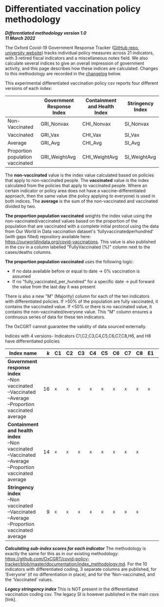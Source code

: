 # Differentiated vaccination policy methodology

***Differentiated methodology version 1.0 <br/>11 March 2022***

The Oxford Covid-19 Government Response Tracker ([GitHub repo](https://github.com/OxCGRT/covid-policy-tracker), [university website](https://www.bsg.ox.ac.uk/covidtracker)) tracks individual policy measures across 21 indicators, with 3 retired fiscal indicators and a miscellaneous notes field. We also calculate several indices to give an overall impression of government activity, and this page describes how these indices are calculated. Changes to this methodology are recorded in the [changelog](#index-methodology-changelog) below.

This experimental differentiated vaccination policy csv reports four different versions of each index:

|  | Government Response Index | Containment and Health Index | Stringency Index | 
| --- | --- | --- | --- | 
| Non-Vaccinated | GRI_Nonvax | CHI_Nonvax | SI_Nonvax | 
| Vaccinated | GRI_Vax | CHI_Vax | SI_Vax | 
| Average | GRI_Avg | CHI_Avg | SI_Avg | 
| Proportion population vaccinated | GRI_WeightAvg | CHI_WeightAvg | SI_WeightAvg | 


The **non-vaccinated** value is the index value calculated based on policies that apply to non-vaccinated people. The **vaccinated** value is the index calculated from the policies that apply to vaccinated people. Where an certain indicator or policy area does not have a vaccine-differentiated approach, then the same value (the policy applying to everyone) is used in both indices. The **average** is the sum of the non-vaccinated and vaccinated divided by two. 

**The proportion population vaccinated**  weights the index value using the non-vaccinated/vaccinated values based on the proportion of the population that are vaccinated with a complete initial protocol using the data from Our World in Data vaccination dataset's 'fullyvaccinatedperhundred' (with gaps filled) repository available here: https://ourworldindata.org/covid-vaccinations. This value is also published in the csv in a column labelled "FullyVaccinated (%)" column next to the cases/deaths columns.

**The proportion population vaccinated** uses the following logic:

  - If no data available before or equal to date -> 0% vaccination is assumed
  - If no "fully_vaccinated_per_hundred" for a specific date -> pull forward the value from the last day it was present

There is also a new "M" (Majority) column for each of the ten indicators with differentiated policies. If >50% of the population are fully vaccinated, it contains the vaccinated value. If <50% or there is no vaccinated value, it contains the non-vaccinated/everyone value. This "M" column ensures a continuous series of data for these ten indicators.

The OxCGRT cannot guarantee the validity of data sourced externally.


Indices with 4 versions- Indicators C1,C2,C3,C4,C5,C6,C7,C8,H6, and H8 have differentiated policies

| Index name | _k_ | **C1** | **C2** | **C3** | **C4** | **C5** | **C6** | **C7** | **C8** | E1 | E2 | E3 | E4 | H1 | H2 | H3 | H4 | H5 | **H6** | H7 | **H8** | M1 |
| --- | ---: | --- | --- | --- | --- | --- | --- | --- | --- | --- | --- | --- | --- | --- | --- | --- | --- | --- | --- |--- |--- |--- |
| **Government response index** <br/>–Non vaccinated<br>–Vaccinated<br>–Average<br>–Proportion vaccinated average | 16 | `x` | `x` | `x` | `x` | `x` | `x` | `x` | `x` | `x` | `x` | | | `x` | `x` | `x` | | | `x` | `x` | `x` | | | |
| **Containment and health index** <br/>–Non vaccinated<br>–Vaccinated<br>–Average<br>–Proportion vaccinated average | 14 | `x` | `x` | `x` | `x` | `x` | `x` | `x` | `x` | | | | | `x` | `x` | `x` | | |`x` | `x` | `x` | | | |
| **Stringency index** <br/>–Non vaccinated<br>–Vaccinated<br>–Average<br>–Proportion vaccinated average | 9 | `x` | `x` | `x` | `x` | `x` | `x` | `x` | `x` | | | | | `x` | | | | | | |


***Calculating sub-index scores for each indicator***
The methodology is exactly the same for this as in our existing methodology: https://github.com/OxCGRT/covid-policy-tracker/blob/master/documentation/index_methodology.md. For the 10 indicators with differentiated coding, 3 separate columns are published, for 'Everyone' (if no differentiation in place), and for the ‘Non-vaccinated, and the ‘Vaccinated’ values.

***Legacy stringency index***
This is NOT present in the differentiated vaccination coding csv. The legacy SI is however published in the main csvs [link].



